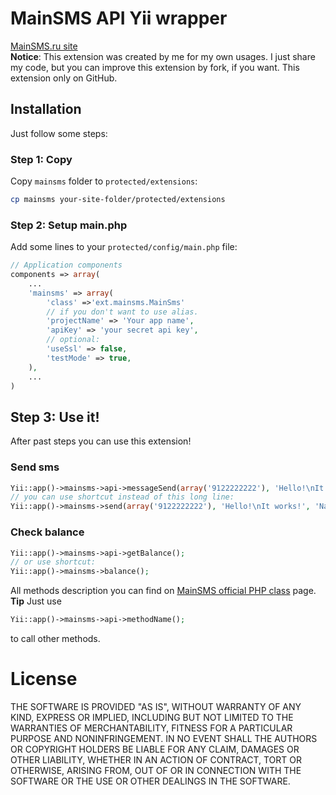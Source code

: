 # MainSMS API Yii wrapper
[MainSMS.ru site](http://mainsms.ru)<br>
**Notice**: This extension was created by me for my own usages. I just share my code, but you can improve this extension by fork, if you want. This extension only on GitHub.
## Installation
Just follow some steps:

### Step 1: Copy
Copy `mainsms` folder to `protected/extensions`:
```bash
cp mainsms your-site-folder/protected/extensions
```
### Step 2: Setup main.php
Add some lines to your `protected/config/main.php` file:
```php
// Application components
components => array(
    ...
    'mainsms' => array(
        'class' =>'ext.mainsms.MainSms'
        // if you don't want to use alias.
        'projectName' => 'Your app name',
        'apiKey' => 'your secret api key',
        // optional:
        'useSsl' => false,
        'testMode' => true,
    ),
    ...
)
```
## Step 3: Use it!
After past steps you can use this extension!

### Send sms
```php
Yii::app()->mainsms->api->messageSend(array('9122222222'), 'Hello!\nIt works!', 'Name of your sender');
// you can use shortcut instead of this long line:
Yii::app()->mainsms->send(array('9122222222'), 'Hello!\nIt works!', 'Name of your sender');
```
### Check balance
```php
Yii::app()->mainsms->api->getBalance();
// or use shortcut:
Yii::app()->mainsms->balance();
```

All methods description you can find on [MainSMS official PHP class](http://mainsms.ru/home/integration_php) page.
**Tip** Just use
```php
Yii::app()->mainsms->api->methodName();
```
to call other methods.

# License
THE SOFTWARE IS PROVIDED "AS IS", WITHOUT WARRANTY OF ANY KIND, EXPRESS OR
IMPLIED, INCLUDING BUT NOT LIMITED TO THE WARRANTIES OF MERCHANTABILITY,
FITNESS FOR A PARTICULAR PURPOSE AND NONINFRINGEMENT. IN NO EVENT SHALL THE
AUTHORS OR COPYRIGHT HOLDERS BE LIABLE FOR ANY CLAIM, DAMAGES OR OTHER
LIABILITY, WHETHER IN AN ACTION OF CONTRACT, TORT OR OTHERWISE, ARISING FROM,
OUT OF OR IN CONNECTION WITH THE SOFTWARE OR THE USE OR OTHER DEALINGS IN
THE SOFTWARE.
